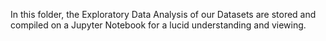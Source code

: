 In this folder, the Exploratory Data Analysis of our Datasets are stored and compiled on a Jupyter Notebook for a lucid understanding 
and viewing.
